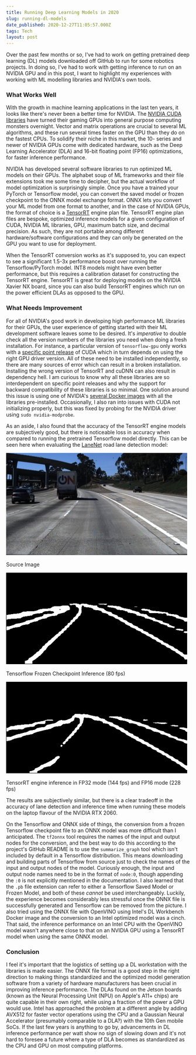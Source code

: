 ```yaml
---
title: Running Deep Learning Models in 2020
slug: running-dl-models
date_published: 2020-12-27T11:05:57.000Z
tags: Tech
layout: post
---
```


Over the past few months or so, I've had to work on getting pretrained deep learning (DL) models downloaded off GitHub to run for some robotics projects. In doing so, I've had to work with getting inference to run on an NVIDIA GPU and in this post, I want to highlight my experiences with working with ML modelling libraries and NVIDIA's own tools.

### What Works Well

With the growth in machine learning applications in the last ten years, it looks like there's never been a better time for NVIDIA. The [NVIDIA CUDA libraries](https://developer.nvidia.com/cuda-zone) have turned their gaming GPUs into general purpose computing monsters overnight. Vector and matrix operations are crucial to several ML algorithms, and these run several times faster on the GPU than they do on the fastest CPUs. To solidify their niche in this market, the 10- series and newer of NVIDIA GPUs come with dedicated hardware, such as the Deep Learning Accelerator (DLA) and 16-bit floating point (FP16) optimizations, for faster inference performance.

NVIDIA has developed several software libraries to run optimized ML models on their GPUs. The alphabet soup of ML frameworks and their file extensions took me some time to decipher, but the actual workflow of model optimization is surprisingly simple. Once you have a trained your PyTorch or Tensorflow model, you can convert the saved model or frozen checkpoint to the ONNX model exchange format. ONNX lets you convert your ML model from one format to another, and in the case of NVIDIA GPUs, the format of choice is a [TensorRT](https://docs.nvidia.com/deeplearning/tensorrt/developer-guide/index.html) engine plan file. TensorRT engine plan files are bespoke, optimized inference models for a given configuration of CUDA, NVIDIA ML libraries, GPU, maximum batch size, and decimal precision. As such, they are not portable among different hardware/software configurations and they can only be generated *on* the GPU you want to use for deployment. 

When the TensorRT conversion works as it's supposed to, you can expect to see a significant 1.5-3x performance boost over running the Tensorflow/PyTorch model. INT8 models might have even better performance, but this requires a calibration dataset for constructing the TensorRT engine. TensorRT is great for deploying models on the NVIDIA Xavier NX board, since you can also build TensorRT engines which run on the power efficient DLAs as opposed to the GPU. 

### What Needs Improvement

For all of NVIDIA's good work in developing high performance ML libraries for their GPUs, the user experience of getting started with their ML development software leaves some to be desired. It's *imperative* to double check all the version numbers of the libraries you need when doing a fresh installation. For instance, a particular version of `tensorflow-gpu` only works with a [specific point release](https://www.tensorflow.org/install/source#tested_build_configurations) of CUDA which in turn depends on using the right GPU driver version. All of these need to be installed independently, so there are many sources of error which can result in a broken installation. Installing the wrong version of TensorRT and cuDNN can also result in dependency hell. I am curious to know why all these libraries are so interdependent on specific point releases and why the support for backward compatibility of these libraries is so minimal. One solution around this issue is using one of NVIDIA's [several Docker images](https://ngc.nvidia.com/catalog/containers/nvidia:tensorrt) with all the libraries pre-installed. Occasionally, I also ran into issues with CUDA not initializing properly, but this was fixed by probing for the NVIDIA driver using `sudo nvidia-modprobe`.

As an aside, I also found that the accuracy of the TensorRT engine models are subjectively good, but there is noticeable loss in accuracy when compared to running the pretrained Tensorflow model directly. This can be seen here when evaluating the [LaneNet](https://github.com/MaybeShewill-CV/lanenet-lane-detection) road lane detection model:

![](/content/images/2020/0.jpeg)

Source Image

![](/content/images/2020/tf-model.png)

Tensorflow Frozen Checkpoint Inference (80 fps)

![](/content/images/2020/trt-model.png)

TensorRT engine inference in FP32 mode (144 fps) and FP16 mode (228 fps)

The results are subjectively similar, but there is a clear tradeoff in the accuracy of lane detection and inference time when running these models on the laptop flavour of the NVIDIA RTX 2060.

On the Tensorflow and ONNX side of things, the conversion from a frozen Tensorflow checkpoint file to an ONNX model was more difficult than I anticipated. The `tf2onnx` tool requires the names of the input and output nodes for the conversion, and the best way to do this according to the project's GitHub README is to use the `summarize_graph` tool which isn't included by default in a Tensorflow distribution. This means downloading and building parts of Tensorflow from source just to check the names of the input and output nodes of the model. Curiously enough, the input and output node names need to be in the format of `node:0`, though appending the `:0` is not explicitly mentioned in the documentation. I also learned that the `.pb` file extension can refer to either a Tensorflow Saved Model or Frozen Model, and both of these *cannot* be used interchangeably. Luckily, the experience becomes considerably less stressful once the ONNX file is successfully generated and Tensorflow can be removed from the picture. I also tried using the ONNX file with OpenVINO using Intel's DL Workbench Docker image and the conversion to an Intel optimized model was a cinch. That said, the inference performance on an Intel CPU with the OpenVINO model wasn't anywhere close to that on an NVIDIA GPU using a TensorRT model when using the same ONNX model.

### Conclusion

I feel it's important that the logistics of setting up a DL workstation with the libraries is made easier. The ONNX file format is a good step in the right direction to making things standardized and the optimized model generation software from a variety of hardware manufacturers has been crucial in improving inference performance. The DLAs found on the Jetson boards (known as the Neural Processing Unit (NPU) on Apple's A11+ chips) are quite capable in their own right, while using a fraction of the power a GPU would use. Intel has approached the problem at a different angle by adding AVX512 for faster vector operations using the CPU and a Gaussian Neural Accelerator (presumably comparable to a DLA?) with the 10th Gen mobile SoCs. If the last few years is anything to go by, advancements in DL inference performance per watt show no sign of slowing down and it's not hard to foresee a future where a type of DLA becomes as standardized as the CPU and GPU on most computing platforms.